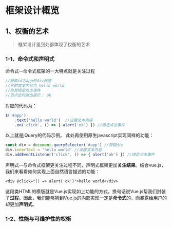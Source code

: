 # 框架设计概览

## 1、权衡的艺术

> 框架设计里到处都体现了权衡的艺术

### 1-1、命令式和声明式

命令式--命令式框架的一大特点就是关注过程

````javascript
//获取id为app的div标签
//它的文本内容为 hello world
//为其绑定点击事件
//当点击时弹出提示： ok
````

对应的代码为：

````javascript
$('#app')
	.text('hello world')  //设置文本内容
	.on('click', () => { alert('ok') }) //绑定点击事件
````

以上就是jQuery的代码示例， 此处再使用原生javascript实现同样的功能：

````javascript
const div = document.querySelector('#app') //获取div
div.innerText = 'hello world' //设置文本内容
div.addEventListener('click', () => { alert('ok') }) //绑定点击事件
````

声明式--与命令式框架更关注过程不同，声明式框架更加**关注结果**。结合vue.js，我们来看看如何实现上面自然语言描述的功能：

````vue
<div @click="() => alert('ok')">hello world</div>
````

这段类HTML的模版就是Vue.js实现如上功能的方式。换句话说Vue.js帮我们封装了**过程**。因此，我们能够猜到Vue.js的内部实现一定是**命令式**的，而暴露给用户的却更加**声明式**。

### 1-2、性能与可维护性的权衡

